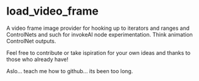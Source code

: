 # load_video_frame
A video frame image provider for hooking up to iterators and ranges and ControlNets and such for invokeAI node experimentation. Think animation ControlNet outputs.

Feel free to contribute or take ispiration for your own ideas and thanks to those who already have!

Aslo... teach me how to github... its been too long.
